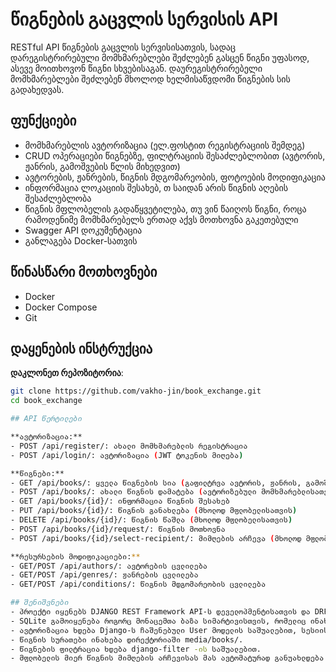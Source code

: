 # წიგნების გაცვლის სერვისის API

RESTful API წიგნების გაცვლის სერვისისათვის, სადაც დარეგისტრირებული მომხმარებლები შეძლებენ გასცენ წიგნი უფასოდ, ასევე მოითხოვონ წიგნი სხვებისაგან. დაურეგისტრირებელი მომხმარებლები შეძლებენ მხოლოდ ხელმისაწვდომი წიგნების სის გადახედვას.

## ფუნქციები
 - მომხმარებლის ავტორიზაცია (ელ.ფოსტით რეგისტრაციის შემდეგ)
 - CRUD ოპერაციები წიგნებზე, ფილტრაციის შესაძლებლობით (ავტორის, ჟანრის, გამოშვების წლის მიხედვით)
 - ავტორების, ჟანრების, წიგნის მდგომარეობის, ფოტოების მოდიფიკაცია
 - ინფორმაცია ლოკაციის შესახებ, თ საიდან არის წიგნის აღების შესაძლებლობა
 - წიგნის მფლობელის გადაწყვეტილება, თუ ვინ წაიღოს წიგნი, როცა რამოდენიმე მომხმარებელს ერთად აქვს მოთხოვნა გაკეთებული
 - Swagger API დოკუმენტაცია 
 - განლაგება Docker-სათვის

## წინასწარი მოთხოვნები
- Docker
- Docker Compose
- Git

## დაყენების ინსტრუქცია

   **დაკლონეთ რეპოზიტორია**:
   ```bash
   git clone https://github.com/vakho-jin/book_exchange.git
   cd book_exchange

## API წერტილები

**ავტორიზაცია:**
- POST /api/register/: ახალი მომხმარებლის რეგისტრაცია
- POST /api/login/: ავტორიზაცია (JWT ტოკენის მიღება)

**წიგნები:**
- GET /api/books/: ყველა წიგნების სია (გაფილტრვა ავტორის, ჟანრის, გამოშვების წლის მიხედვით)
- POST /api/books/: ახალი წიგნის დამატება (ავტორიზებული მომხმარებლისათვის)
- GET /api/books/{id}/: ინფორმაცია წიგნის შესახებ
- PUT /api/books/{id}/: წიგნის განახლება (მხოლოდ მფლობელისათვის)
- DELETE /api/books/{id}/: წიგნის წაშლა (მხოლოდ მფლობელისათვის)
- POST /api/books/{id}/request/: წიგნის მოთხოვნა
- POST /api/books/{id}/select-recipient/: მიმღების არჩევა (მხოლოდ მფლობელისათვის)

**რესურსების მოდიფიკაციები:**
- GET/POST /api/authors/: ავტორების ცვლილება
- GET/POST /api/genres/: ჟანრების ცვლილება
- GET/POST /api/conditions/: წიგნის მდგომარეობის ცვლილება

## შენიშვნები
 - პროექტი იყენებს DJANGO REST Framework API-ს დეველოპმენტისათვის და DRF-ს Swagger-ის დოკუმენტაციისათვის.
 - SQLite გამოიყენება როგორც მონაცემთა ბაზა სიმარტივისთვის, რომელიც ინახება db.sqlite3.
 - ავტორიზაცია ხდება Django-ს ჩაშენებული User მოდელის საშუალებით, სესიის სტანდარტული ავტორიზაციით.
 - წიგნის სურათები ინახება დირექტორიაში media/books/.
 - წიგნების ფილტრაცია ხდება django-filter -ის საშუალებით.
 - მფლობელის მიერ წიგნის მიმღების არჩევისას მას ავტომატურად განუახლდება წიგნის ხელმისაწვდომობა და სხვა მომხმარებლებთან გადაიყვანს წიგნს ლოდინის რეჟიმში.